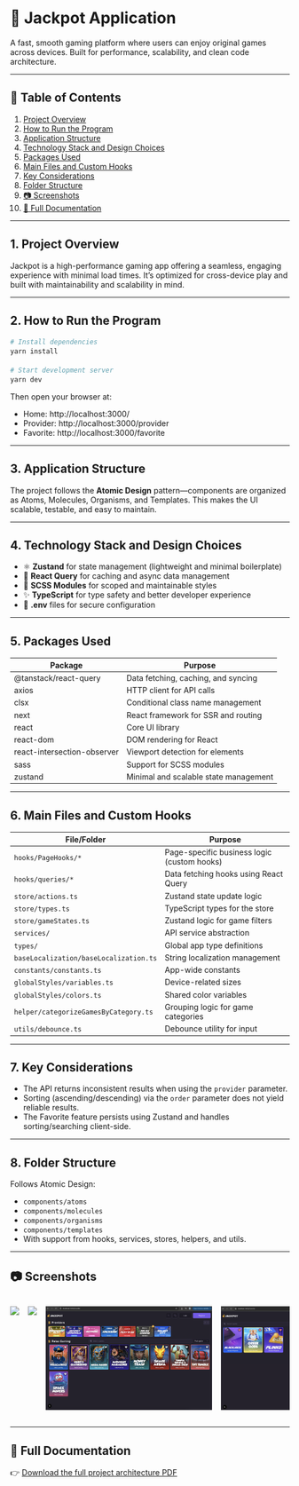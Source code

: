 
# 🎰 Jackpot Application

A fast, smooth gaming platform where users can enjoy original games across devices. Built for performance, scalability, and clean code architecture.

---

## 📑 Table of Contents

1. [Project Overview](#project-overview)  
2. [How to Run the Program](#how-to-run-the-program)  
3. [Application Structure](#application-structure)  
4. [Technology Stack and Design Choices](#technology-stack-and-design-choices)  
5. [Packages Used](#packages-used)  
6. [Main Files and Custom Hooks](#main-files-and-custom-hooks)  
7. [Key Considerations](#key-considerations)  
8. [Folder Structure](#folder-structure)  
9. [📷 Screenshots](#-screenshots)  
10. [📄 Full Documentation](#-full-documentation)

---

## 1. Project Overview

Jackpot is a high-performance gaming app offering a seamless, engaging experience with minimal load times. It’s optimized for cross-device play and built with maintainability and scalability in mind.

---

## 2. How to Run the Program

```bash
# Install dependencies
yarn install

# Start development server
yarn dev
```

Then open your browser at:  
- Home: http://localhost:3000/  
- Provider: http://localhost:3000/provider  
- Favorite: http://localhost:3000/favorite  

---

## 3. Application Structure

The project follows the **Atomic Design** pattern—components are organized as Atoms, Molecules, Organisms, and Templates. This makes the UI scalable, testable, and easy to maintain.

---

## 4. Technology Stack and Design Choices

- ⚛ **Zustand** for state management (lightweight and minimal boilerplate)
- 🔁 **React Query** for caching and async data management
- 🎨 **SCSS Modules** for scoped and maintainable styles
- ✨ **TypeScript** for type safety and better developer experience
- 🔐 **.env** files for secure configuration

---

## 5. Packages Used

| Package                       | Purpose                                                   |
|------------------------------|-----------------------------------------------------------|
| @tanstack/react-query        | Data fetching, caching, and syncing                       |
| axios                        | HTTP client for API calls                                 |
| clsx                         | Conditional class name management                         |
| next                         | React framework for SSR and routing                       |
| react                        | Core UI library                                           |
| react-dom                    | DOM rendering for React                                   |
| react-intersection-observer  | Viewport detection for elements                          |
| sass                         | Support for SCSS modules                                 |
| zustand                      | Minimal and scalable state management                    |

---

## 6. Main Files and Custom Hooks

| File/Folder                            | Purpose                                         |
|----------------------------------------|-------------------------------------------------|
| `hooks/PageHooks/*`                    | Page-specific business logic (custom hooks)     |
| `hooks/queries/*`                      | Data fetching hooks using React Query           |
| `store/actions.ts`                     | Zustand state update logic                      |
| `store/types.ts`                       | TypeScript types for the store                  |
| `store/gameStates.ts`                  | Zustand logic for game filters                  |
| `services/`                             | API service abstraction                         |
| `types/`                                | Global app type definitions                     |
| `baseLocalization/baseLocalization.ts` | String localization management                  |
| `constants/constants.ts`               | App-wide constants                              |
| `globalStyles/variables.ts`            | Device-related sizes                            |
| `globalStyles/colors.ts`               | Shared color variables                          |
| `helper/categorizeGamesByCategory.ts`  | Grouping logic for game categories              |
| `utils/debounce.ts`                    | Debounce utility for input                      |

---

## 7. Key Considerations

- The API returns inconsistent results when using the `provider` parameter.
- Sorting (ascending/descending) via the `order` parameter does not yield reliable results.
- The Favorite feature persists using Zustand and handles sorting/searching client-side.

---

## 8. Folder Structure

Follows Atomic Design:
- `components/atoms`
- `components/molecules`
- `components/organisms`
- `components/templates`
- With support from hooks, services, stores, helpers, and utils.

---

## 📷 Screenshots

<div style="display: flex; overflow-x: auto; gap: 1rem; padding: 1rem 0;">
  <img src="https://github.com/hack5hu/jackpot/blob/main/public/1-jackpot-homepage.png?raw=true" width="300" />
  <img src="https://github.com/hack5hu/jackpot/blob/main/public/2-jackpot-search.png?raw=true" width="300" />
  <img src="https://github.com/hack5hu/jackpot/blob/main/public/3-jackpot-provider.png?raw=true" width="300" />
  <img src="https://github.com/hack5hu/jackpot/blob/main/public/4-jackpot-favorite-sort.png?raw=true" width="300" />
  <img src="https://github.com/hack5hu/jackpot/blob/main/public/5-jackpot-favorite-unsort.png?raw=true" width="300" />
  <img src="https://github.com/hack5hu/jackpot/blob/main/public/6-jackpot-category-sort.png?raw=true" width="300" />
  <img src="https://github.com/hack5hu/jackpot/blob/main/public/7-jackpot-catgeory-unsort.png?raw=true" width="300" />
</div>

---

## 📄 Full Documentation

👉 [Download the full project architecture PDF](https://github.com/hack5hu/jackpot/blob/main/Jackpot%20Application%20-%20Setup%20and%20Architecture%20Overview%20-%20Priyanshu.pdf)
